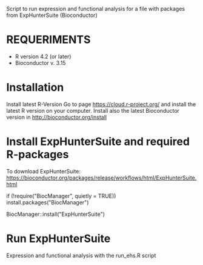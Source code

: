 Script to run expression and functional analysis for a file with packages from ExpHunterSuite (Bioconductor)

# REQUERIMENTS
- R version 4.2 (or later)
- Bioconductor v. 3.15

# Installation
Install latest R-Version
Go to page https://cloud.r-project.org/ and install the latest R version on your computer. Install also the latest Bioconductor version in http://bioconductor.org/install
# Install ExpHunterSuite and required R-packages
To download ExpHunterSuite: https://bioconductor.org/packages/release/workflows/html/ExpHunterSuite.html

if (!require("BiocManager", quietly = TRUE))
    install.packages("BiocManager")

BiocManager::install("ExpHunterSuite")

# Run ExpHunterSuite
Expression and functional analysis with the run_ehs.R script
